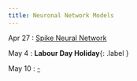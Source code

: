 ```yaml
---
title: Neuronal Network Models
---
```


Apr 27
: [Spike Neural Network](#)

May 4
: **Labour Day Holiday**{: .label }

May 10
: [-](#)

